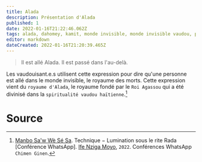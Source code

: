 ```yaml
---
title: Alada
description: Présentation d'Alada
published: 1
date: 2022-01-16T21:22:46.062Z
tags: alada, dahomey, kamit, monde invisible, monde invisible vaudou, paradis, paradis vaudou, religion kamit, royaume, royaume d'alada, royaume dahomey, spiritualité kamit, spiritualité vaudou, spiritualité vaudou haïtienne, vaudou, vaudou haïtien
editor: markdown
dateCreated: 2022-01-16T21:20:39.465Z
---
```


> Il est allé Alada.
> Il est passé dans l'au-delà.

Les vaudouisant.e.s utilisent cette expression pour dire qu'une personne est allé dans le monde invisible, le royaume des morts.
Cette expression vient du `royaume d'Alada`, le royaume fondé par le `Roi Agassou` qui a été divinisé dans la `spiritualité vaudou haïtienne`.[^1]

# Source

[^1]:  [Manbo Sa'w Wè Sé Sa](https://www.facebook.com/rosmywaystv). Technique − Lumination sous le rite Rada [Conférence WhatsApp]. [Ife Nziga Moyo](https://www.facebook.com/IF%C3%89-Nzinga-Moyo-102447998373899/), `2022`. Conférences WhatsApp `Chimen Ginen`.